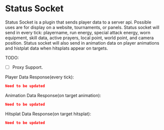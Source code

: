 # Status Socket
Status Socket is a plugin that sends player data to a server api. Possible uses are for display on a website, tournaments, or panels. Status socket will send in every tick: playername, run energy, special attack energy, worn equipment, skill data, active prayers, local point, world point, and camera position. Status socket will also send in animation data on player animations and histplat data when hitsplats appear on targets. 

TODO:
- [ ] Proxy Support.

Player Data Response(every tick): 
```Json
Need to be updated
```

Animation Data Response(on target animation):
```Json
Need to be updated
```

Hitsplat Data Response(on target hitsplat):
```Json
Need to be updated
```




